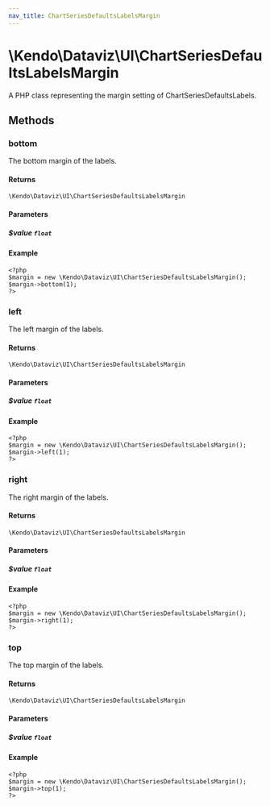 ```yaml
---
nav_title: ChartSeriesDefaultsLabelsMargin
---
```


# \Kendo\Dataviz\UI\ChartSeriesDefaultsLabelsMargin

A PHP class representing the margin setting of ChartSeriesDefaultsLabels.


## Methods

### bottom
The bottom margin of the labels.

#### Returns
`\Kendo\Dataviz\UI\ChartSeriesDefaultsLabelsMargin`

#### Parameters

##### $value `float`



#### Example 
    <?php
    $margin = new \Kendo\Dataviz\UI\ChartSeriesDefaultsLabelsMargin();
    $margin->bottom(1);
    ?>

### left
The left margin of the labels.

#### Returns
`\Kendo\Dataviz\UI\ChartSeriesDefaultsLabelsMargin`

#### Parameters

##### $value `float`



#### Example 
    <?php
    $margin = new \Kendo\Dataviz\UI\ChartSeriesDefaultsLabelsMargin();
    $margin->left(1);
    ?>

### right
The right margin of the labels.

#### Returns
`\Kendo\Dataviz\UI\ChartSeriesDefaultsLabelsMargin`

#### Parameters

##### $value `float`



#### Example 
    <?php
    $margin = new \Kendo\Dataviz\UI\ChartSeriesDefaultsLabelsMargin();
    $margin->right(1);
    ?>

### top
The top margin of the labels.

#### Returns
`\Kendo\Dataviz\UI\ChartSeriesDefaultsLabelsMargin`

#### Parameters

##### $value `float`



#### Example 
    <?php
    $margin = new \Kendo\Dataviz\UI\ChartSeriesDefaultsLabelsMargin();
    $margin->top(1);
    ?>

